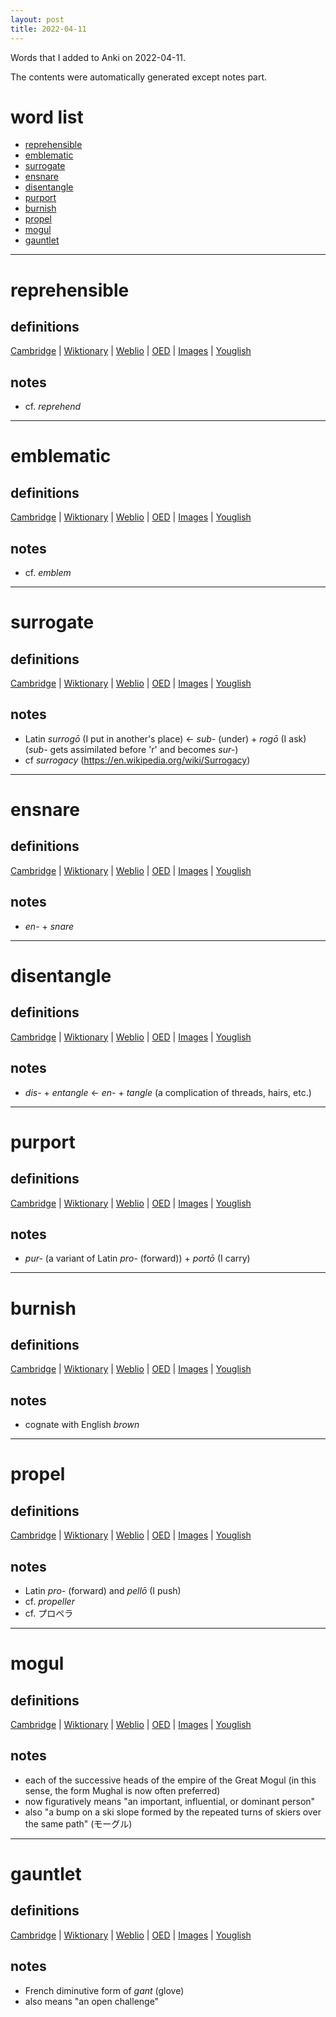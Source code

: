 ```yaml
---
layout: post
title: 2022-04-11
---
```


Words that I added to Anki on 2022-04-11.

The contents were automatically generated except notes part.
# word list
- [reprehensible](#reprehensible)
- [emblematic](#emblematic)
- [surrogate](#surrogate)
- [ensnare](#ensnare)
- [disentangle](#disentangle)
- [purport](#purport)
- [burnish](#burnish)
- [propel](#propel)
- [mogul](#mogul)
- [gauntlet](#gauntlet)

---

# reprehensible
## definitions
[Cambridge](https://dictionary.cambridge.org/us/dictionary/english/reprehensible)
|
[Wiktionary](https://en.wiktionary.org/wiki/reprehensible#English)
|
[Weblio](https://ejje.weblio.jp/content_find?query=reprehensible&searchType=exact)
|
[OED](https://www.oed.com/search?q=reprehensible)
|
[Images](https://www.google.com/search?tbm=isch&q=reprehensible)
|
[Youglish](https://youglish.com/pronounce/reprehensible/english/us)

## notes
- cf. *reprehend*

---

# emblematic
## definitions
[Cambridge](https://dictionary.cambridge.org/us/dictionary/english/emblematic)
|
[Wiktionary](https://en.wiktionary.org/wiki/emblematic#English)
|
[Weblio](https://ejje.weblio.jp/content_find?query=emblematic&searchType=exact)
|
[OED](https://www.oed.com/search?q=emblematic)
|
[Images](https://www.google.com/search?tbm=isch&q=emblematic)
|
[Youglish](https://youglish.com/pronounce/emblematic/english/us)

## notes
- cf. *emblem*

---

# surrogate
## definitions
[Cambridge](https://dictionary.cambridge.org/us/dictionary/english/surrogate)
|
[Wiktionary](https://en.wiktionary.org/wiki/surrogate#English)
|
[Weblio](https://ejje.weblio.jp/content_find?query=surrogate&searchType=exact)
|
[OED](https://www.oed.com/search?q=surrogate)
|
[Images](https://www.google.com/search?tbm=isch&q=surrogate)
|
[Youglish](https://youglish.com/pronounce/surrogate/english/us)

## notes
- Latin *surrogō* (I put in another's place) <- *sub-* (under) + *rogō* (I ask) (*sub-* gets assimilated before 'r' and becomes *sur-*)
- cf *surrogacy* (<https://en.wikipedia.org/wiki/Surrogacy>)

---

# ensnare
## definitions
[Cambridge](https://dictionary.cambridge.org/us/dictionary/english/ensnare)
|
[Wiktionary](https://en.wiktionary.org/wiki/ensnare#English)
|
[Weblio](https://ejje.weblio.jp/content_find?query=ensnare&searchType=exact)
|
[OED](https://www.oed.com/search?q=ensnare)
|
[Images](https://www.google.com/search?tbm=isch&q=ensnare)
|
[Youglish](https://youglish.com/pronounce/ensnare/english/us)

## notes
- *en-* + *snare*

---

# disentangle
## definitions
[Cambridge](https://dictionary.cambridge.org/us/dictionary/english/disentangle)
|
[Wiktionary](https://en.wiktionary.org/wiki/disentangle#English)
|
[Weblio](https://ejje.weblio.jp/content_find?query=disentangle&searchType=exact)
|
[OED](https://www.oed.com/search?q=disentangle)
|
[Images](https://www.google.com/search?tbm=isch&q=disentangle)
|
[Youglish](https://youglish.com/pronounce/disentangle/english/us)

## notes
- *dis-* + *entangle* <- *en-* + *tangle* (a complication of threads, hairs, etc.)

---

# purport
## definitions
[Cambridge](https://dictionary.cambridge.org/us/dictionary/english/purport)
|
[Wiktionary](https://en.wiktionary.org/wiki/purport#English)
|
[Weblio](https://ejje.weblio.jp/content_find?query=purport&searchType=exact)
|
[OED](https://www.oed.com/search?q=purport)
|
[Images](https://www.google.com/search?tbm=isch&q=purport)
|
[Youglish](https://youglish.com/pronounce/purport/english/us)

## notes
- *pur-* (a variant of Latin *pro-* (forward)) + *portō* (I carry)

---

# burnish
## definitions
[Cambridge](https://dictionary.cambridge.org/us/dictionary/english/burnish)
|
[Wiktionary](https://en.wiktionary.org/wiki/burnish#English)
|
[Weblio](https://ejje.weblio.jp/content_find?query=burnish&searchType=exact)
|
[OED](https://www.oed.com/search?q=burnish)
|
[Images](https://www.google.com/search?tbm=isch&q=burnish)
|
[Youglish](https://youglish.com/pronounce/burnish/english/us)

## notes
- cognate with English *brown*

---

# propel
## definitions
[Cambridge](https://dictionary.cambridge.org/us/dictionary/english/propel)
|
[Wiktionary](https://en.wiktionary.org/wiki/propel#English)
|
[Weblio](https://ejje.weblio.jp/content_find?query=propel&searchType=exact)
|
[OED](https://www.oed.com/search?q=propel)
|
[Images](https://www.google.com/search?tbm=isch&q=propel)
|
[Youglish](https://youglish.com/pronounce/propel/english/us)

## notes
- Latin *pro-* (forward) and *pellō* (I push)
- cf. *propeller*
- cf. プロペラ

---

# mogul
## definitions
[Cambridge](https://dictionary.cambridge.org/us/dictionary/english/mogul)
|
[Wiktionary](https://en.wiktionary.org/wiki/mogul#English)
|
[Weblio](https://ejje.weblio.jp/content_find?query=mogul&searchType=exact)
|
[OED](https://www.oed.com/search?q=mogul)
|
[Images](https://www.google.com/search?tbm=isch&q=mogul)
|
[Youglish](https://youglish.com/pronounce/mogul/english/us)

## notes
- each of the successive heads of the empire of the Great Mogul (in this sense, the form Mughal is now often preferred)
- now figuratively means "an important, influential, or dominant person"
- also "a bump on a ski slope formed by the repeated turns of skiers over the same path" (モーグル)

---

# gauntlet
## definitions
[Cambridge](https://dictionary.cambridge.org/us/dictionary/english/gauntlet)
|
[Wiktionary](https://en.wiktionary.org/wiki/gauntlet#English)
|
[Weblio](https://ejje.weblio.jp/content_find?query=gauntlet&searchType=exact)
|
[OED](https://www.oed.com/search?q=gauntlet)
|
[Images](https://www.google.com/search?tbm=isch&q=gauntlet)
|
[Youglish](https://youglish.com/pronounce/gauntlet/english/us)

## notes
- French diminutive form of *gant* (glove)
- also means "an open challenge"
